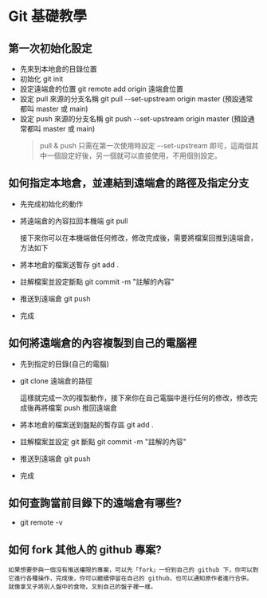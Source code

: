 # Git 基礎教學

## 第一次初始化設定

  - 先來到本地倉的目錄位置
  - 初始化 git init
  - 設定遠端倉的位置 git remote add origin 遠端倉位置
  - 設定 pull 來源的分支名稱 git pull --set-upstream origin master (預設通常都叫 master 或 main)
  - 設定 push 來源的分支名稱 git push --set-upstream origin master (預設通常都叫 master 或 main)
    > pull & push 只需在第一次使用時設定 --set-upstream 即可，這兩個其中一個設定好後，另一個就可以直接使用，不用個別設定。

## 如何指定本地倉，並連結到遠端倉的路徑及指定分支

  - 先完成初始化的動作
  - 將遠端倉的內容拉回本機端 git pull

    接下來你可以在本機端做任何修改，修改完成後，需要將檔案回推到遠端倉，方法如下

  - 將本地倉的檔案送暫存 git add .
  - 註解檔案並設定斷點 git commit -m "註解的內容"
  - 推送到遠端倉 git push
  - 完成

## 如何將遠端倉的內容複製到自己的電腦裡

  - 先到指定的目錄(自己的電腦)
  - git clone 遠端倉的路徑

    這樣就完成一次的複製動作，接下來你在自己電腦中進行任何的修改，修改完成後再將檔案 push 推回遠端倉

  - 將本地倉的檔案送到盤點的暫存區 git add .
  - 註解檔案並設定 git 斷點 git commit -m "註解的內容"
  - 推送到遠端倉 git push
  - 完成

## 如何查詢當前目錄下的遠端倉有哪些?

  - git remote -v

## 如何 fork 其他人的 github 專案?

    如果想要參與一個沒有推送權限的專案，可以先「fork」一份到自己的 github 下，你可以對它進行各種操作，完成後，你可以繼續停留在自己的 github，也可以通知原作者進行合併。
    就像拿叉子將別人盤中的食物，叉到自己的盤子裡一樣。

